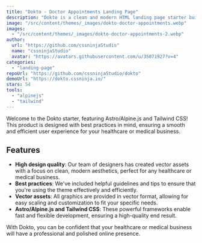 ```yaml
---
title: "Dokto - Doctor Appointments Landing Page"
description: "Dokto is a clean and modern HTML landing page starter built with Tailwind CSS and Alpine JS"
image: "/src/content/themes/_images/dokto-doctor-appointments.webp"
images:
  - "/src/content/themes/_images/dokto-doctor-appointments-2.webp"
author:
  url: "https://github.com/cssninjaStudio"
  name: "cssninjaStudio"
  avatar: "https://avatars.githubusercontent.com/u/35071927?v=4"
categories:
  - "landing-page"
repoUrl: "https://github.com/cssninjaStudio/dokto"
demoUrl: "https://dokto.cssninja.io/"
stars: 54
tools:
  - "alpinejs"
  - "tailwind"
---
```


<p>
  Welcome to the Dokto starter, featuring Astro/Alpine.js and Tailwind CSS! This product is designed
  with best practices in mind, ensuring a smooth and efficient user experience for your healthcare
  or medical business.
</p>
<h2>Features</h2>
<ul>
  <li>
    <strong>High design quality</strong>: Our team of designers has created vector assets with a
    focus on clean, modern aesthetics, perfect for any healthcare or medical business.
  </li>
  <li>
    <strong>Best practices</strong>: We've included helpful guidelines and tips to ensure that
    you're using the theme effectively and efficiently.
  </li>
  <li>
    <strong>Vector assets</strong>: All graphics are provided in vector format, allowing for easy
    scaling and customization to fit your specific needs.
  </li>
  <li>
    <strong>Astro/Alpine.js and Tailwind CSS</strong>: These powerful frameworks enable fast and
    flexible development, ensuring a high-quality end result.
  </li>
</ul>
<p>
  With Dokto, you can be confident that your healthcare or medical business will have a professional
  and polished online presence.
</p>
